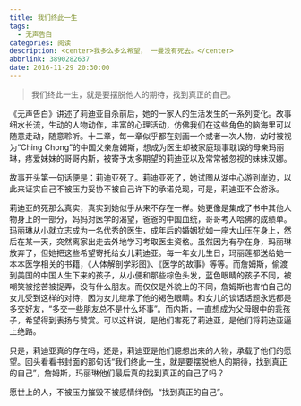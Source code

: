 ```yaml
---
title: 我们终此一生
tags:
  - 无声告白
categories: 阅读
description: <center>我多么多么希望， 一曼没有死去。</center>
abbrlink: 3890282637
date: 2016-11-29 20:30:00
---
```

> 我们终此一生，就是要摆脱他人的期待，找到真正的自己。

《无声告白》讲述了莉迪亚自杀前后，她的一家人的生活发生的一系列变化。故事细水长流，生动的人物动作，丰富的心理活动，仿佛我们在这些角色的脑海里可以随意走动，随意聆听。十二章，每一章似乎都在刻画一个或者一次人物，幼时被视为“Ching Chong”的中国父亲詹姆斯，想成为医生却被家庭琐事耽误的母亲玛丽琳，疼爱妹妹的哥哥内斯，被寄予太多期望的莉迪亚以及常常被忽视的妹妹汉娜。

故事开头第一句话便是：莉迪亚死了。莉迪亚死了，她试图从湖中心游到岸边，以此来证实自己不被压力妥协不被自己许下的承诺兑现，可是，莉迪亚不会游泳。

莉迪亚的死那么真实，真实到她似乎从来不存在一样。她更像是集成了书中其他人物身上的一部分，妈妈对医学的渴望，爸爸的中国血统，哥哥考入哈佛的成绩单。玛丽琳从小就立志成为一名优秀的医生，成年后的婚姻犹如一座大山压在身上，然后在某一天，突然离家出走去外地学习考取医生资格。虽然因为有孕在身，玛丽琳放弃了，但她把这些希望寄托给女儿莉迪亚。每一年女儿生日，玛丽莲都送给她一本本医学相关的书籍，《人体解剖学彩图》、《医学的故事》等等。而詹姆斯，偷渡到美国的中国人生下来的孩子，从小便和那些棕色头发，蓝色眼睛的孩子不同，被嘲笑被挖苦被捉弄，没有什么朋友。而仅仅是外貌上的不同，詹姆斯也害怕自己的女儿受到这样的对待，因为女儿继承了他的褐色眼睛。和女儿的谈话话题永远都是多交好友，“多交一些朋友总不是什么坏事”。而内斯，一直想成为父母眼中的乖孩子，希望得到表扬与赞赏。可以这样说，是他们害死了莉迪亚，是他们将莉迪亚逼上绝路。

只是，莉迪亚真的存在吗，还是，莉迪亚是他们臆想出来的人物，承载了他们的愿望。回头看看书封面的那句话“我们终此一生，就是要摆脱他人的期待，找到真正的自己”，詹姆斯，玛丽琳他们最后真的找到真正的自己了吗？

愿世上的人，不被压力摧毁不被感情绊倒，“找到真正的自己”。
